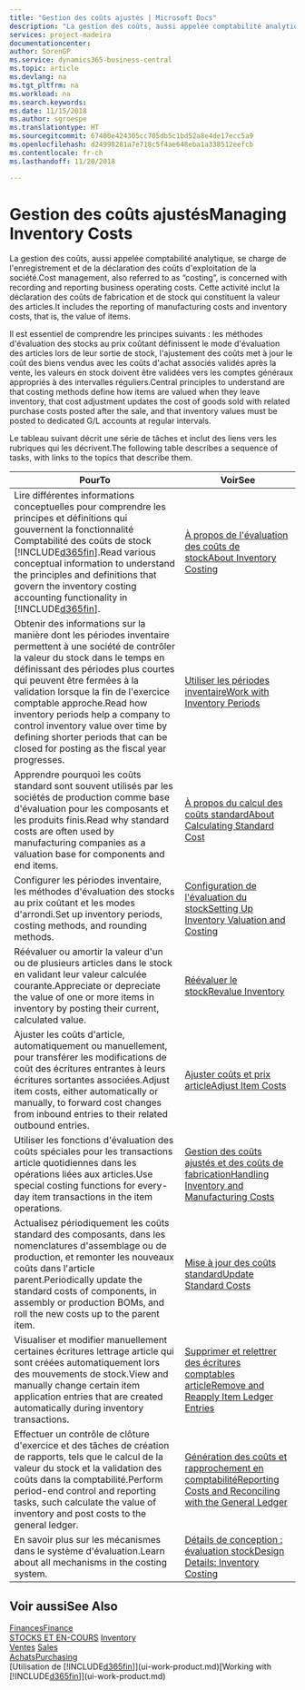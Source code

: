 ```yaml
---
title: "Gestion des coûts ajustés | Microsoft Docs"
description: "La gestion des coûts, aussi appelée comptabilité analytique, se charge de l'enregistrement et de la déclaration des coûts d'exploitation de la société. Cette activité inclut la déclaration des coûts de fabrication et de stock qui constituent la valeur des articles."
services: project-madeira
documentationcenter: 
author: SorenGP
ms.service: dynamics365-business-central
ms.topic: article
ms.devlang: na
ms.tgt_pltfrm: na
ms.workload: na
ms.search.keywords: 
ms.date: 11/15/2018
ms.author: sgroespe
ms.translationtype: HT
ms.sourcegitcommit: 67400e424305cc705db5c1bd52a8e4de17ecc5a9
ms.openlocfilehash: d24998281a7e718c5f4ae648eba1a338512eefcb
ms.contentlocale: fr-ch
ms.lasthandoff: 11/20/2018

---
```

# <a name="managing-inventory-costs"></a><span data-ttu-id="6330a-104">Gestion des coûts ajustés</span><span class="sxs-lookup"><span data-stu-id="6330a-104">Managing Inventory Costs</span></span>
<span data-ttu-id="6330a-105">La gestion des coûts, aussi appelée comptabilité analytique, se charge de l'enregistrement et de la déclaration des coûts d'exploitation de la société.</span><span class="sxs-lookup"><span data-stu-id="6330a-105">Cost management, also referred to as “costing”, is concerned with recording and reporting business operating costs.</span></span> <span data-ttu-id="6330a-106">Cette activité inclut la déclaration des coûts de fabrication et de stock qui constituent la valeur des articles.</span><span class="sxs-lookup"><span data-stu-id="6330a-106">It includes the reporting of manufacturing costs and inventory costs, that is, the value of items.</span></span>   

<span data-ttu-id="6330a-107">Il est essentiel de comprendre les principes suivants : les méthodes d'évaluation des stocks au prix coûtant définissent le mode d'évaluation des articles lors de leur sortie de stock, l'ajustement des coûts met à jour le coût des biens vendus avec les coûts d'achat associés validés après la vente, les valeurs en stock doivent être validées vers les comptes généraux appropriés à des intervalles réguliers.</span><span class="sxs-lookup"><span data-stu-id="6330a-107">Central principles to understand are that costing methods define how items are valued when they leave inventory, that cost adjustment updates the cost of goods sold with related purchase costs posted after the sale, and that inventory values must be posted to dedicated G/L accounts at regular intervals.</span></span>

<span data-ttu-id="6330a-108">Le tableau suivant décrit une série de tâches et inclut des liens vers les rubriques qui les décrivent.</span><span class="sxs-lookup"><span data-stu-id="6330a-108">The following table describes a sequence of tasks, with links to the topics that describe them.</span></span>

|<span data-ttu-id="6330a-109">**Pour**</span><span class="sxs-lookup"><span data-stu-id="6330a-109">**To**</span></span>|<span data-ttu-id="6330a-110">**Voir**</span><span class="sxs-lookup"><span data-stu-id="6330a-110">**See**</span></span>|  
|------------|-------------|  
|<span data-ttu-id="6330a-111">Lire différentes informations conceptuelles pour comprendre les principes et définitions qui gouvernent la fonctionnalité Comptabilité des coûts de stock [!INCLUDE[d365fin](includes/d365fin_md.md)].</span><span class="sxs-lookup"><span data-stu-id="6330a-111">Read various conceptual information to understand the principles and definitions that govern the inventory costing accounting functionality in [!INCLUDE[d365fin](includes/d365fin_md.md)].</span></span>|[<span data-ttu-id="6330a-112">À propos de l'évaluation des coûts de stock</span><span class="sxs-lookup"><span data-stu-id="6330a-112">About Inventory Costing</span></span>](finance-learn-about-costing.md)|  
|<span data-ttu-id="6330a-113">Obtenir des informations sur la manière dont les périodes inventaire permettent à une société de contrôler la valeur du stock dans le temps en définissant des périodes plus courtes qui peuvent être fermées à la validation lorsque la fin de l'exercice comptable approche.</span><span class="sxs-lookup"><span data-stu-id="6330a-113">Read how inventory periods help a company to control inventory value over time by defining shorter periods that can be closed for posting as the fiscal year progresses.</span></span>|[<span data-ttu-id="6330a-114">Utiliser les périodes inventaire</span><span class="sxs-lookup"><span data-stu-id="6330a-114">Work with Inventory Periods</span></span>](finance-how-to-work-with-inventory-periods.md)|
|<span data-ttu-id="6330a-115">Apprendre pourquoi les coûts standard sont souvent utilisés par les sociétés de production comme base d'évaluation pour les composants et les produits finis.</span><span class="sxs-lookup"><span data-stu-id="6330a-115">Read why standard costs are often used by manufacturing companies as a valuation base for components and end items.</span></span>|[<span data-ttu-id="6330a-116">À propos du calcul des coûts standard</span><span class="sxs-lookup"><span data-stu-id="6330a-116">About Calculating Standard Cost</span></span>](finance-about-calculating-standard-cost.md)|
|<span data-ttu-id="6330a-117">Configurer les périodes inventaire, les méthodes d'évaluation des stocks au prix coûtant et les modes d'arrondi.</span><span class="sxs-lookup"><span data-stu-id="6330a-117">Set up inventory periods, costing methods, and rounding methods.</span></span>|[<span data-ttu-id="6330a-118">Configuration de l'évaluation du stock</span><span class="sxs-lookup"><span data-stu-id="6330a-118">Setting Up Inventory Valuation and Costing</span></span>](finance-set-up-inventory-valuation-and-costing.md)|
|<span data-ttu-id="6330a-119">Réévaluer ou amortir la valeur d'un ou de plusieurs articles dans le stock en validant leur valeur calculée courante.</span><span class="sxs-lookup"><span data-stu-id="6330a-119">Appreciate or depreciate the value of one or more items in inventory by posting their current, calculated value.</span></span>|[<span data-ttu-id="6330a-120">Réévaluer le stock</span><span class="sxs-lookup"><span data-stu-id="6330a-120">Revalue Inventory</span></span>](inventory-how-revalue-inventory.md)|
|<span data-ttu-id="6330a-121">Ajuster les coûts d'article, automatiquement ou manuellement, pour transférer les modifications de coût des écritures entrantes à leurs écritures sortantes associées.</span><span class="sxs-lookup"><span data-stu-id="6330a-121">Adjust item costs, either automatically or manually, to forward cost changes from inbound entries to their related outbound entries.</span></span>|[<span data-ttu-id="6330a-122">Ajuster coûts et prix article</span><span class="sxs-lookup"><span data-stu-id="6330a-122">Adjust Item Costs</span></span>](inventory-how-adjust-item-costs.md)|
|<span data-ttu-id="6330a-123">Utiliser les fonctions d'évaluation des coûts spéciales pour les transactions article quotidiennes dans les opérations liées aux articles.</span><span class="sxs-lookup"><span data-stu-id="6330a-123">Use special costing functions for every-day item transactions in the item operations.</span></span>|[<span data-ttu-id="6330a-124">Gestion des coûts ajustés et des coûts de fabrication</span><span class="sxs-lookup"><span data-stu-id="6330a-124">Handling Inventory and Manufacturing Costs</span></span>](finance-handle-inventory-and-manufacturing-costs.md)|  
|<span data-ttu-id="6330a-125">Actualisez périodiquement les coûts standard des composants, dans les nomenclatures d'assemblage ou de production, et remonter les nouveaux coûts dans l'article parent.</span><span class="sxs-lookup"><span data-stu-id="6330a-125">Periodically update the standard costs of components, in assembly or production BOMs, and roll the new costs up to the parent item.</span></span>|[<span data-ttu-id="6330a-126">Mise à jour des coûts standard</span><span class="sxs-lookup"><span data-stu-id="6330a-126">Update Standard Costs</span></span>](finance-how-to-update-standard-costs.md)|
|<span data-ttu-id="6330a-127">Visualiser et modifier manuellement certaines écritures lettrage article qui sont créées automatiquement lors des mouvements de stock.</span><span class="sxs-lookup"><span data-stu-id="6330a-127">View and manually change certain item application entries that are created automatically during inventory transactions.</span></span>|[<span data-ttu-id="6330a-128">Supprimer et relettrer des écritures comptables article</span><span class="sxs-lookup"><span data-stu-id="6330a-128">Remove and Reapply Item Ledger Entries</span></span>](finance-how-to-remove-and-reapply-item-entries.md)|
|<span data-ttu-id="6330a-129">Effectuer un contrôle de clôture d'exercice et des tâches de création de rapports, tels que le calcul de la valeur du stock et la validation des coûts dans la comptabilité.</span><span class="sxs-lookup"><span data-stu-id="6330a-129">Perform period-end control and reporting tasks, such calculate the value of inventory and post costs to the general ledger.</span></span>|[<span data-ttu-id="6330a-130">Génération des coûts et rapprochement en comptabilité</span><span class="sxs-lookup"><span data-stu-id="6330a-130">Reporting Costs and Reconciling with the General Ledger</span></span>](finance-report-costs-and-reconcile-with-the-general-ledger.md)|
|<span data-ttu-id="6330a-131">En savoir plus sur les mécanismes dans le système d'évaluation.</span><span class="sxs-lookup"><span data-stu-id="6330a-131">Learn about all mechanisms in the costing system.</span></span>|[<span data-ttu-id="6330a-132">Détails de conception : évaluation stock</span><span class="sxs-lookup"><span data-stu-id="6330a-132">Design Details: Inventory Costing</span></span>](design-details-inventory-costing.md)|  

## <a name="see-also"></a><span data-ttu-id="6330a-133">Voir aussi</span><span class="sxs-lookup"><span data-stu-id="6330a-133">See Also</span></span>  
 [<span data-ttu-id="6330a-134">Finances</span><span class="sxs-lookup"><span data-stu-id="6330a-134">Finance</span></span>](finance.md)  
 <span data-ttu-id="6330a-135">[STOCKS ET EN-COURS](inventory-manage-inventory.md) </span><span class="sxs-lookup"><span data-stu-id="6330a-135">[Inventory](inventory-manage-inventory.md) </span></span>  
 <span data-ttu-id="6330a-136">[Ventes](sales-manage-sales.md) </span><span class="sxs-lookup"><span data-stu-id="6330a-136">[Sales](sales-manage-sales.md) </span></span>  
 [<span data-ttu-id="6330a-137">Achats</span><span class="sxs-lookup"><span data-stu-id="6330a-137">Purchasing</span></span>](purchasing-manage-purchasing.md)  
 <span data-ttu-id="6330a-138">[Utilisation de [!INCLUDE[d365fin](includes/d365fin_md.md)]](ui-work-product.md)</span><span class="sxs-lookup"><span data-stu-id="6330a-138">[Working with [!INCLUDE[d365fin](includes/d365fin_md.md)]](ui-work-product.md)</span></span>

